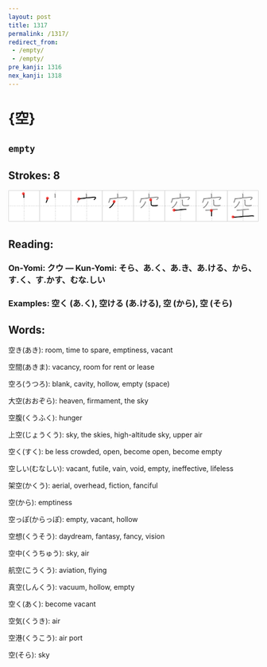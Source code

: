 ```yaml
---
layout: post
title: 1317
permalink: /1317/
redirect_from:
 - /empty/
 - /empty/
pre_kanji: 1316
nex_kanji: 1318
---
```


# {空}

## `empty`

## Strokes: 8

<div class="stroke"><img src="../images/E7A9BA.png" /></div>

## Reading:

### On-Yomi: クウ &mdash; Kun-Yomi: そら、あ.く、あ.き、あ.ける、から、す.く、す.かす、むな.しい

### Examples: 空く (あ.く), 空ける (あ.ける), 空 (から), 空 (そら)

## Words:

空き(あき): room, time to spare, emptiness, vacant

空間(あきま): vacancy, room for rent or lease

空ろ(うつろ): blank, cavity, hollow, empty (space)

大空(おおぞら): heaven, firmament, the sky

空腹(くうふく): hunger

上空(じょうくう): sky, the skies, high-altitude sky, upper air

空く(すく): be less crowded, open, become open, become empty

空しい(むなしい): vacant, futile, vain, void, empty, ineffective, lifeless

架空(かくう): aerial, overhead, fiction, fanciful

空(から): emptiness

空っぽ(からっぽ): empty, vacant, hollow

空想(くうそう): daydream, fantasy, fancy, vision

空中(くうちゅう): sky, air

航空(こうくう): aviation, flying

真空(しんくう): vacuum, hollow, empty

空く(あく): become vacant

空気(くうき): air

空港(くうこう): air port

空(そら): sky

